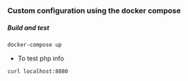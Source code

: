 ### Custom configuration using the docker compose

##### Build and test 
```bash
docker-compose up
```
- To test php info 
```bash
curl localhost:8080
```